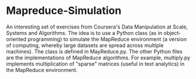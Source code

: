 # Mapreduce-Simulation

An interesting set of exercises from Coursera's Data Manipulation at Scale, Systems and Algorithms. The idea is to use a Python class 
(as in object-oriented programming) to simulate the MapReduce environment (a version of computing, whereby large datasets are spread across
multiple machines). The class is defined in MayReduce.py. The other Python files are the implementations of MapReduce algorithms. For 
example, multiply.py implements multiplication of "sparse" matrices (useful in text analytics) in the MapReduce environment.

